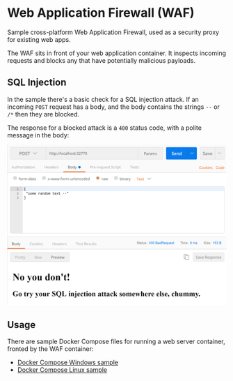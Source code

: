 # Web Application Firewall (**WAF**)
 
Sample cross-platform Web Application Firewall, used as a security proxy for existing web apps.

The WAF sits in front of your web application container. It inspects incoming requests and blocks any that have potentially malicious payloads.

## SQL Injection

In the sample there's a basic check for a SQL injection attack. If an incoming `POST` request has a body, and the body contains the strings `--` or `/*` then they are blocked.

The response for a blocked attack is a `400` status code, with a polite message in the body:

![SQL injection attempt blocked](img/sql-injection-blocked.png)

## Usage

There are sample Docker Compose files for running a web server container, fronted by the WAF container:

 - [Docker Compose Windows sample](docker-compose-windows.yml)
 - [Docker Compose Linux sample](docker-compose-linux.yml)